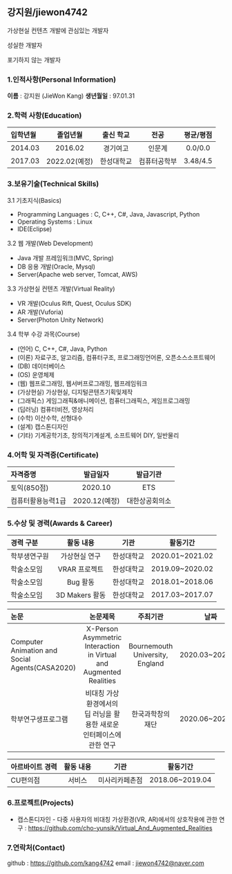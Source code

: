 ## 강지원/jiewon4742

가상현실 컨텐츠 개발에 관심있는 개발자

성실한 개발자

포기하지 않는 개발자

### 1.인적사항(Personal Information)
**이름** : 강지원 (JieWon Kang)
**생년월일** : 97.01.31

### 2.학력 사항(Education)
|입학년월|졸업년월|출신 학교|전공|평균/평점|
|:---|:---:|:---:|:---:|:---:|
|2014.03|2016.02|경기여고|인문계|0.0/0.0|
|2017.03|2022.02(예정)|한성대학교|컴퓨터공학부|3.48/4.5|

### 3.보유기술(Technical Skills)

3.1 기초지식(Basics)
 * Programming Languages : C, C++, C#, Java, Javascript, Python
 * Operating Systems : Linux
 * IDE(Eclipse)

3.2 웹 개발(Web Development)
 * Java 개발 프레임워크(MVC, Spring)
 * DB 응용 개발(Oracle, Mysql)
 * Server(Apache web server, Tomcat, AWS)

3.3 가상현실 컨텐츠 개발(Virtual Reality)
 * VR 개발(Oculus Rift, Quest, Oculus SDK)
 * AR 개발(Vuforia)
 * Server(Photon Unity Network)

3.4 학부 수강 과목(Course)
* (언어) C, C++, C#, Java, Python
* (이론) 자료구조, 알고리즘, 컴퓨터구조, 프로그래밍언어론, 오픈소스소프트웨어
* (DB) 데이터베이스
* (OS) 운영체제
* (웹) 웹프로그래밍, 웹서버프로그래밍, 웹프레임워크
* (가상현실) 가상현실, 디지털콘텐츠기획및제작
* (그래픽스) 게임그래픽&애니메이션, 컴퓨터그래픽스, 게임프로그래밍
* (딥러닝) 컴퓨터비전, 영상처리
* (수학) 이산수학, 선형대수
* (설계) 캡스톤디자인
* (기타) 기계공학기초, 창의적기계설계, 소프트웨어 DIY, 일반물리

### 4.어학 및 자격증(Certificate)
|자격증명|발급일자|발급기관|
|:---|:---:|:---:|
|토익(850점)|2020.10|ETS|
|컴퓨터활용능력1급|2020.12(예정)|대한상공회의소|

### 5.수상 및 경력(Awards & Career)
|경력 구분|활동 내용|기관|활동기간|
|:---|:---:|:---:|:---:|
|학부생연구원|가상현실 연구|한성대학교|2020.01~2021.02|
|학술소모임|VRAR 프로젝트|한성대학교|2019.09~2020.02|
|학술소모임|Bug 활동|한성대학교|2018.01~2018.06|
|학술소모임|3D Makers 활동|한성대학교|2017.03~2017.07|

|논문|논문제목|주최기관|날짜|
|:---|:---:|:---:|:---:|
|Computer Animation and Social Agents(CASA2020)|X-Person Asymmetric Interaction in Virtual and Augmented Realities|Bournemouth University, England|2020.03~2020.11|
|학부연구생프로그램|비대칭 가상환경에서의 딥 러닝을 활용한 새로운 인터페이스에 관한 연구|한국과학창의재단|2020.06~2020.11|

|아르바이트 경력|활동 내용|기관|활동기간|
|:---|:---:|:---:|:---:|
|CU편의점|서비스|미사리카페촌점|2018.06~2019.04|

### 6.프로젝트(Projects)
* 캡스톤디자인 - 다중 사용자의 비대칭 가상환경(VR, AR)에서의 상호작용에 관한 연구 : https://github.com/cho-yunsik/Virtual_And_Augmented_Realities

### 7.연락처(Contact)
github : https://github.com/kang4742
email : jiewon4742@naver.com
